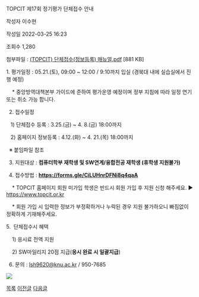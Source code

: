 
TOPCIT 제17회 정기평가 단체접수 안내





작성자
이수현


작성일
2022-03-25 16:23


조회수
1,280


첨부파일 : [(TOPCIT) 단체접수(정보등록) 매뉴얼.pdf](https://computer.knu.ac.kr/pack/bbs/down.php?f_name=Q0dUVllEWFReVXZKdxYXblNAQw==&o_name=(TOPCIT)단체접수(정보등록)매뉴얼.pdf&tbl=Site_BBS_25) [881 KB]


﻿﻿﻿﻿﻿﻿﻿﻿﻿1. 평가일정 : 05.21.(토), 09:00 ~ 12:00 / 9:10까지 입실 (경북대 내에 실습실에서 진행 예정)

    * 중앙방역대책본부 가이드에 준하여 평가운영 예정이며 정부 지침에 따라 일정 연기 또는 취소 가능 합니다.

  


2. 접수일정 

   1) 단체접수 등록 : 3.25.(금) ~ 4. 8.(금) 18:00까지 

   2) 홈페이지 정보등록 : 4.12.(화) ~ 4. 21.(목) 18:00까지

  ※ 붙임파일 참조  


  


  


3. 지원대상 : **컴퓨터학부 재학생 및 SW연계/융합전공 재학생 (휴학생 지원불가)**

  


4. 접수방법 : **<https://forms.gle/CiLUHnrDFNi8q4qaA>**

    * TOPCIT 홈페이지 회원 미가입 학생은 반드시 회원 가입 후 지원 신청 해주세요. ▶ <https://www.topcit.or.kr>

    * 회원 가입 시 입력한 정보가 부정확하거나 누락된 경우 지원 불가하오니 빠짐없이 정확하게 기재해주세요.

  


5.  단체접수시 혜택

    1) 응시료 전액 지원

    2) SW마일리지 20점 지급(**응시 완료 시 일괄지급**)

  


6. 문의 : lsh9620@knu.ac.kr / 950-7685  


  


![](https://computer.knu.ac.kr/_files/userfile/image20220325162150_iadma.jpg)  


  








[목록](https://computer.knu.ac.kr/06_sub/02_sub.html?key=&keyfield=&category=&page=1&bbs_code=Site_BBS_25)
[이전글](https://computer.knu.ac.kr/06_sub/02_sub.html?bbs_cmd=view&page=1&key=&keyfield=&category=&no=3730&bbs_code=Site_BBS_25)
[다음글](https://computer.knu.ac.kr/06_sub/02_sub.html?bbs_cmd=view&page=1&key=&keyfield=&category=&no=3732&bbs_code=Site_BBS_25)

















 